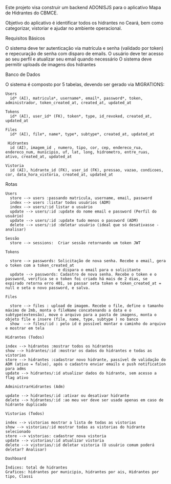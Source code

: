 Este projeto visa construir um backend ADONISJS para o aplicativo Mapa de Hidrantes do CBMCE.

Objetivo do aplicativo é identificar todos os hidrantes no Ceará, bem como categorizar, vistoriar e ajudar no ambiente operacional.

Requisitos Básicos

O sistema deve ter autenticação via matrícula e senha (validado por token) e repecuração de senha com disparo de emails.
O usuário deve ter acesso ao seu perfil e atualizar seu email quando necessário
O sistema deve permitir uploads de imagens dos hidrantes

Banco de Dados

O sistema é composto por 5 tabelas, devendo ser gerado via MIGRATIONS:

    Users
      id* (AI), matricula*, username*, email*, password*, token, administrador, token_created_at, created_at, updated_at

    Tokens
      id* (AI), user_id* (FK), token*, type, id_revoked, created_at, updated_at

    Files
      id* (AI), file*, name*, type*, subtype*, created_at, updated_at
     
     Hidrantes
      id (AI), imagem_id , numero, tipo, cor, cep, endereco_rua, endereco_num, municipio, uf, lat, long, hidrometro, entre_ruas,  ativo, created_at, updated_at

    Vistoria
      id (AI), hidrante_id (FK), user_id (FK), pressao, vazao, condicoes, cor, data_hora_vistoria, created_at, updated_at
    

Rotas

    Users
      store --> users :passando matricula, username, email, password
      index --> users :listar todos usuários (ADM)
      index --> users/:id listar o usuário
      update --> users/:id :update do nome email e password (Perfil do usuário)
      update --> users/:id :update tudo menos o password (ADM)
      delete --> users/:id :deletar usuário (ideal que só desativasse - analisar)
    
    Sessão
      store --> sessions:  Criar sessão retornando um token JWT

    Tokens
      
      store --> passwords: Solicitação de nova senha. Recebe o email, gera o token com a token_created_at
                           e dispara o email para o solicitante  
      update --> passwords: Cadastro de nova senha. Recebe o token e o password, verifica se o token foi criado há mais de 2 dias, se expirado retorna erro 401, se passar seta token e token_created_at = null e seta o novo password, e salva.

    Files

      store --> files : upload de imagem. Recebe o file, define o tamanho máximo de 2mb, monta o fileName concatenando a data e o subtype(extensão), move o arquivo para a pasta de imagens, monta o objeto file e insere (file, name, type, subtype ) no banco
      show  --> files/:id : pelo id é possível montar o caminho do arquivo e mostrar em tela

    Hidrantes (Todos)

    index --> hidrantes :mostrar todos os hidrantes
    show --> hidrantes/:id :mostrar os dados do hidrantes e todas as vistorias
    store --> hidrantes :cadastrar novo hidrante, passível de validação do ADM (ativo = false), após o cadastro enviar emails e push notification para adms
    update --> hidrantes/:id atualizar dados do hidrante, sem acesso a flag ativo
    
    AdministrarHidrantes (Adm) 

    update --> hidrantes/:id :ativar ou desativar hidrante
    delete --> hidrantes/:id :ao meu ver deve ser usado apenas em caso de hidrante duplicado 

    Vistorias (Todos)

    index --> vistorias mostrar a lista de todas as vistorias
    show --> vistorias/:id mostrar todas as vistorias do hidrante selecionado
    store --> vistorias: cadastrar nova vistoria
    update --> vistorias/:id atualizar vistoria
    delete --> vistorias/:id deletar vistoria (O usuário comum poderá deletar? Analisar) 

    Dashboard

    Índices: total de hidrantes
    Graficos: hidrantes por municipio, hidrantes por ais, Hidrantes por tipo, Classi













